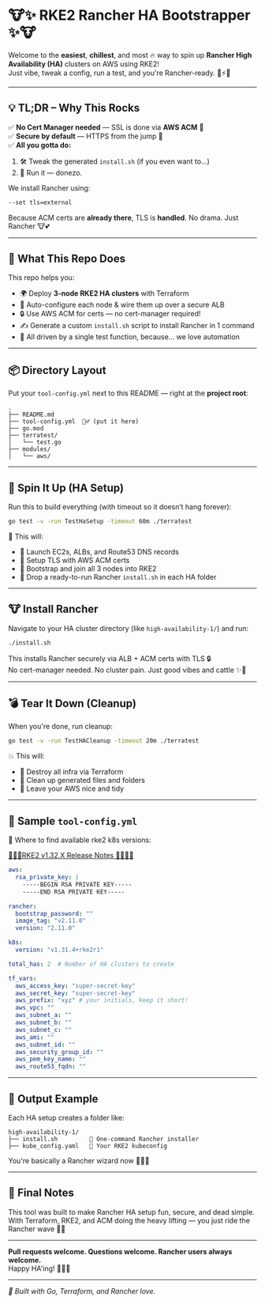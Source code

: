 # 🐮✨ RKE2 Rancher HA Bootstrapper ✨🐮

Welcome to the **easiest**, **chillest**, and most 🔥 way to spin up **Rancher High Availability (HA)** clusters on AWS using RKE2!  
Just vibe, tweak a config, run a test, and you're Rancher-ready. 🌈⚡️🚀

---

## 💡 TL;DR – Why This Rocks

✅ **No Cert Manager needed** — SSL is done via **AWS ACM** 🙌  
✅ **Secure by default** — HTTPS from the jump 🔐  
✅ **All you gotta do:**  
1. 🛠️ Tweak the generated `install.sh` (if you even want to...)  
2. 🚀 Run it — donezo.

We install Rancher using:

```bash
--set tls=external
```

Because ACM certs are **already there**, TLS is **handled**. No drama. Just Rancher 🐮💕

---

## 🧠 What This Repo Does

This repo helps you:

- 🌍 Deploy **3-node RKE2 HA clusters** with Terraform
- 🧠 Auto-configure each node & wire them up over a secure ALB
- 🔒 Use AWS ACM for certs — no cert-manager required!
- ✍️ Generate a custom `install.sh` script to install Rancher in 1 command
- 🎯 All driven by a single test function, because... we love automation

---

## 📦 Directory Layout

Put your `tool-config.yml` next to this README — right at the **project root**:

```
.
├── README.md
├── tool-config.yml  🧙‍♂️ (put it here)
├── go.mod
├── terratest/
│   └── test.go
├── modules/
│   └── aws/
```

---

## 🧪 Spin It Up (HA Setup)

Run this to build everything (with timeout so it doesn’t hang forever):

```bash
go test -v -run TestHaSetup -timeout 60m ./terratest
```

🎉 This will:

- 🚀 Launch EC2s, ALBs, and Route53 DNS records
- 🔐 Setup TLS with AWS ACM certs
- 🧠 Bootstrap and join all 3 nodes into RKE2
- 📝 Drop a ready-to-run Rancher `install.sh` in each HA folder

---

## 🐮 Install Rancher

Navigate to your HA cluster directory (like `high-availability-1/`) and run:

```bash
./install.sh
```

This installs Rancher securely via ALB + ACM certs with TLS 🔒  
No cert-manager needed. No cluster pain. Just good vibes and cattle ✨🐄

---

## 💣 Tear It Down (Cleanup)

When you're done, run cleanup:

```bash
go test -v -run TestHACleanup -timeout 20m ./terratest
```

💥 This will:

- 💨 Destroy all infra via Terraform
- 🧹 Clean up generated files and folders
- 🧼 Leave your AWS nice and tidy

---

## 🧾 Sample `tool-config.yml`

🔎 Where to find available rke2 k8s versions:

[👨‍🌾🧙‍RKE2 v1.32.X Release Notes 👨‍🌾🧙‍♂️](https://docs.rke2.io/release-notes/v1.32.X)

```yaml
aws:
  rsa_private_key: |
    -----BEGIN RSA PRIVATE KEY-----
    -----END RSA PRIVATE KEY-----

rancher:
  bootstrap_password: ""
  image_tag: "v2.11.0"
  version: "2.11.0"

k8s:
  version: "v1.31.4+rke2r1"

total_has: 2  # Number of HA clusters to create

tf_vars:
  aws_access_key: "super-secret-key"
  aws_secret_key: "super-secret-key"
  aws_prefix: "xyz" # your initials, keep it short! 
  aws_vpc: ""
  aws_subnet_a: ""
  aws_subnet_b: ""
  aws_subnet_c: ""
  aws_ami: ""
  aws_subnet_id: ""
  aws_security_group_id: ""
  aws_pem_key_name: ""
  aws_route53_fqdn: ""
```

---

## 📁 Output Example

Each HA setup creates a folder like:

```
high-availability-1/
├── install.sh         🐚 One-command Rancher installer
├── kube_config.yaml   📄 Your RKE2 kubeconfig
```

You're basically a Rancher wizard now 🧙‍♀️✨

---

## 🧡 Final Notes

This tool was built to make Rancher HA setup fun, secure, and dead simple.  
With Terraform, RKE2, and ACM doing the heavy lifting — you just ride the Rancher wave 🌊🐄

---

**Pull requests welcome. Questions welcome. Rancher users always welcome.**  
Happy HA'ing! 🌟🐮💫

---

_🌟 Built with Go, Terraform, and Rancher love._
